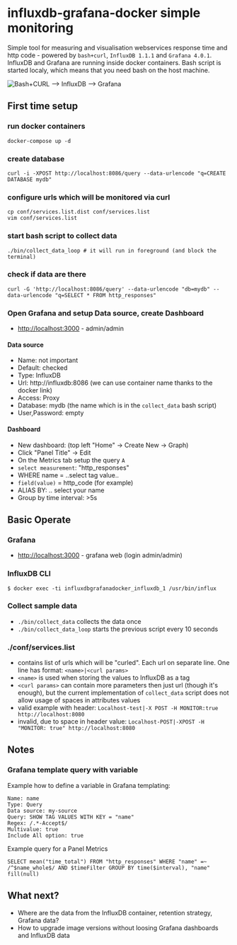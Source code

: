 # influxdb-grafana-docker simple monitoring
Simple tool for measuring and visualisation webservices response time and http code - powered by `bash+curl`, `InfluxDB 1.1.1` and `Grafana 4.0.1`.
InfluxDB and Grafana are running inside docker containers. Bash script is started localy, which means that you need bash on the host machine.

![Bash+CURL --> InfluxDB --> Grafana](img/influxdb-grafana-curl.png)

## First time setup
### run docker containers
```
docker-compose up -d
```
### create database
```
curl -i -XPOST http://localhost:8086/query --data-urlencode "q=CREATE DATABASE mydb"
```
### configure urls which will be monitored via curl
```
cp conf/services.list.dist conf/services.list
vim conf/services.list
```
### start bash script to collect data
```
./bin/collect_data_loop # it will run in foreground (and block the terminal)
```
### check if data are there
```
curl -G 'http://localhost:8086/query' --data-urlencode "db=mydb" --data-urlencode "q=SELECT * FROM http_responses"
```
### Open Grafana and setup Data source, create Dashboard
- <http://localhost:3000> - admin/admin

#### Data source
- Name: not important
- Default: checked
- Type: InfluxDB
- Url: http://influxdb:8086 (we can use container name thanks to the docker link)
- Access: Proxy
- Database: mydb (the name which is in the `collect_data` bash script)
- User,Password: empty

#### Dashboard
- New dashboard: (top left "Home" -> Create New -> Graph)
- Click "Panel Title" -> Edit
- On the Metrics tab setup the query `A`
 - `select measurement`: "http_responses"
 - WHERE name = ..select tag value..
 - `field(value)` = http_code (for example)
 - ALIAS BY: .. select your name
 - Group by time interval: >5s


## Basic Operate

### Grafana
- <http://localhost:3000> - grafana web (login admin/admin)

### InfluxDB CLI
```
$ docker exec -ti influxdbgrafanadocker_influxdb_1 /usr/bin/influx
```
### Collect sample data
- `./bin/collect_data` collects the data once
- `./bin/collect_data_loop` starts the previous script every 10 seconds

### ./conf/services.list
- contains list of urls which will be "curled". Each url on separate line. One line has format: `<name>|<curl params>`
- `<name>` is used when storing the values to InfluxDB as a tag
- `<curl params>` can contain more parameters then just url (though it's enough), but the current implementation of `collect_data` script does not allow usage of spaces in attributes values
 - valid example with header: `Localhost-test|-X POST -H MONITOR:true http://localhost:8080`
 - invalid, due to space in header value: `Localhost-POST|-XPOST -H "MONITOR: true" http://localhost:8080`

## Notes

### Grafana template query with variable
Example how to define a variable in Grafana templating:
```
Name: name
Type: Query
Data source: my-source
Query: SHOW TAG VALUES WITH KEY = "name"
Regex: /.*-Accept$/
Multivalue: true
Include All option: true
```

Example query for a Panel Metrics
```
SELECT mean("time_total") FROM "http_responses" WHERE "name" =~ /^$name_whole$/ AND $timeFilter GROUP BY time($interval), "name" fill(null)
```

## What next?
- Where are the data from the InfluxDB container, retention strategy, Grafana data?
- How to upgrade image versions without loosing Grafana dashboards and InfluxDB data
